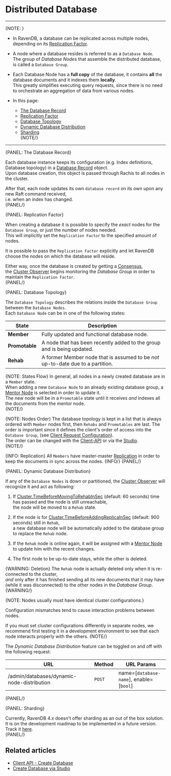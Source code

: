 # Distributed Database
---

{NOTE: }

* In RavenDB, a database can be replicated across multiple nodes, depending on its [Replication Factor](../../../server/clustering/distribution/distributed-database#replication-factor).  

* A node where a database resides is referred to as a `Database Node`.  
  The group of _Database Nodes_ that assemble the distributed database, is called a `Database Group`.  

* Each Database Node has a **full copy** of the database, it contains **all** the database documents and it indexes them **locally**.  
  This greatly simplifies executing query requests, since there is no need to orchestrate an aggregation of data from various nodes.  

* In this page:  
  * [The Database Record](../../../server/clustering/distribution/distributed-database#the-database-record)  
  * [Replication Factor](../../../server/clustering/distribution/distributed-database#replication-factor)  
  * [Database Topology](../../../server/clustering/distribution/distributed-database#database-topology)  
  * [Dynamic Database Distribution](../../../server/clustering/distribution/distributed-database#dynamic-database-distribution)  
  * [Sharding](../../../server/clustering/distribution/distributed-database#sharding)  
{NOTE/}

---

{PANEL: The Database Record}

Each database instance keeps its configuration (e.g. Index definitions, Database topology) in a [Database Record](../../../client-api/operations/server-wide/create-database) object.  
Upon database creation, this object is passed through Rachis to all nodes in the cluster.  

After that, each node updates its own `database record` on its own upon any new Raft command received,  
i.e. when an index has changed.  
{PANEL/}

{PANEL: Replication Factor}

When creating a database it is possible to specify the _exact_ nodes for the `Database Group`, or just the number of nodes needed.  
This will implicitly set the `Replication Factor` to the specified amount of nodes.  

It is possible to pass the `Replication Factor` explicitly and let RavenDB choose the nodes on which the database will reside.  

Either way, once the database is created by getting a [Consensus](../../../server/clustering/rachis/consensus-operations),  
the [Cluster Observer](../../../server/clustering/distribution/cluster-observer) begins monitoring the _Database Group_ in order to maintain the `Replication Factor`.  
{PANEL/}

{PANEL: Database Topology}

The `Database Topology` describes the relations inside the `Database Group` between the `Database Nodes`.  
Each `Database Node` can be in one of the following states:  

| State | Description |
| - | - |
| **Member** | Fully updated and functional database node. |
| **Promotable** | A node that has been recently added to the group and is being updated. |
| **Rehab** | A former Member node that is assumed to be _not_ up-to-date due to a partition. |

{NOTE: States Flow}
In general, all nodes in a newly created database are in a `Member` state.  
When adding a new `Database Node` to an already existing database group, a [Mentor Node](../../../server/clustering/distribution/highly-available-tasks#mentor-node) 
is selected in order to update it.  
The new node will be in a `Promotable` state until it receives _and_ indexes all the documents from the mentor node.  
{NOTE/}

{NOTE: Nodes Order}
The database topology is kept in a list that is always ordered with `Member` nodes first, then `Rehabs` and `Promotables` are last. 
The order is important since it defines the client's order of access into the `Database Group`, (see [Client Request Configuration](../../../client-api/configuration/load-balance-and-failover#conventions--load-balance--failover)).  
The order can be changed with the [Client-API](../../../client-api/operations/server-wide/reorder-database-members)
or via the [Studio](../../../studio/database/settings/manage-database-group#database-group-topology---actions).  
{NOTE/}

{INFO: Replication}
All `Members` have master-master [Replication](../../../server/clustering/replication/replication) in order to keep the documents in sync across the nodes.
{INFO/}
{PANEL/}

{PANEL: Dynamic Database Distribution}

If any of the `Database Nodes` is down or partitioned, the [Cluster Observer](../../../server/clustering/distribution/cluster-observer) will recognize it and act as following:  

1. If [Cluster.TimeBeforeMovingToRehabInSec](../../../server/configuration/cluster-configuration#cluster.timebeforemovingtorehabinsec) (default: 60 seconds) time has passed and the node is still unreachable,  
   the node will be moved to a `Rehab` state.

2. If the node is for [Cluster.TimeBeforeAddingReplicaInSec](../../../server/configuration/cluster-configuration#cluster.timebeforeaddingreplicainsec) (default: 900 seconds) still in `Rehab`,  
   a new database node will be automatically added to the database group to replace the `Rehab` node.

3. If the `Rehab` node is online again, it will be assigned with a [Mentor Node](../../../server/clustering/distribution/highly-available-tasks#mentor-node) to update him with the recent changes.

4. The first node to be up-to-date stays, while the other is deleted.

{WARNING: Deletion}
The `Rehab` node is actually deleted only when it is re-connected to the cluster,  
_and_ only after it has finished sending all its new documents that it may have (while it was disconnected) to the other nodes in the _Database Group_.  
{WARNING/}

{NOTE: Nodes usually must have identical cluster configurations.}
  
Configuration mismatches tend to cause interaction problems between nodes.

If you must set cluster configurations differently in separate nodes, we recommend first testing it 
in a development environment to see that each node interacts properly with the others.
{NOTE/}

The _Dynamic Database Distribution_ feature can be toggled on and off with the following request:

| URL | Method | URL Params |
| - | - | - |
| /admin/databases/dynamic-node-distribution | `POST` | name=[`database-name`], enable=[`bool`] |
{PANEL/}

{PANEL: Sharding}

Currently, RavenDB 4.x doesn't offer sharding as an out of the box solution.  
It is on the development roadmap to be implemented in a future version. Track it [here](https://issues.hibernatingrhinos.com/issue/RavenDB-8115).  
{PANEL/}

## Related articles 
- [Client API - Create Database](../../../client-api/operations/server-wide/create-database)  
- [Create Database via Studio](../../../studio/server/databases/create-new-database/general-flow)  

